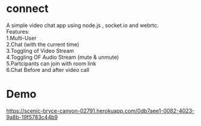 # connect
A simple video chat app using node.js , socket.io and webrtc.
<br>
Features: <br>
1.Multi-User<br>
2.Chat (with the current time) <br>
3.Toggling of Video Stream <br>
4.Toggling OF Audio Stream (mute & unmute)  <br>
5.Partcipants can join with room link<br> 
6.Chat Before and after video call <br>

# Demo
https://scenic-bryce-canyon-02791.herokuapp.com/0db7aee1-0082-4023-9a8b-19f5783c44b9
